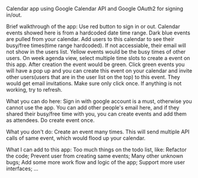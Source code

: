 Calendar app using Google Calendar API and Google OAuth2 for signing in/out.

Brief walkthrough of the app:
	Use red button to sign in or out.
	Calendar events showed here is from a hardcoded date time range.
	Dark blue events are pulled from your calendar.
	Add users to this calendar to see their busy/free times(time range hardcoded). If not accessiable, their email will not show in the users list.
	Yellow events would be the busy times of other users.
	On week agenda view, select multiple time slots to create a event on this app. After creation the event would be green.
	Click green events you will have a pop up and you can create this event on your calendar and invite other users(users that are in the user list on the top) to this event. They would get email invitations. Make sure only click once.
	If anything is not working, try to refresh.

What you can do here:
	Sign in with google account is a must, otherwise you cannot use the app.
	You can add other people's email here, and if they shared their busy/free time with you, you can create events and add them as attendees.
	Do create event once.

What you don't do:
	Create an event many times. This will send multiple API calls of same event, which would flood up your calendar.

What I can add to this app:
	Too much things on the todo list, like:
		Refactor the code;
		Prevent user from creating same events;
		Many other unknown bugs;
		Add some more work flow and logic of the app;
		Support more user interfaces;
		...
